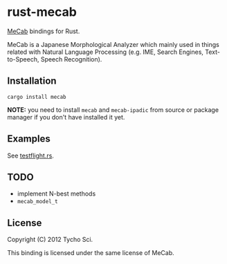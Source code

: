  rust-mecab
============

[MeCab](http://mecab.sourceforge.net/) bindings for Rust.

MeCab is a Japanese Morphological Analyzer which mainly used in things  
related with Natural Language Processing
(e.g. IME, Search Engines, Text-to-Speech, Speech Recognition).

 Installation
--------------

    cargo install mecab

**NOTE:** you need to install `mecab` and `mecab-ipadic` from source or package manager
if you don't have installed it yet.

 Examples
----------

See [testflight.rs](https://github.com/tychosci/rust-mecab/blob/master/testflight.rs).

 TODO
------

- implement N-best methods
- `mecab_model_t`

 License
---------

Copyright (C) 2012 Tycho Sci.

This binding is licensed under the same license of MeCab.
